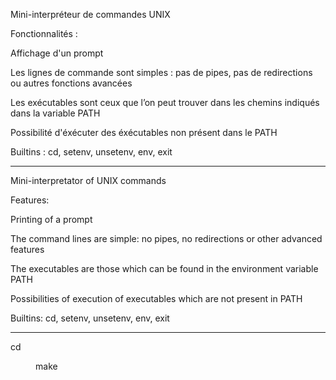 Mini-interpréteur de commandes UNIX

Fonctionnalités :

Affichage d'un prompt

Les lignes de commande sont simples : pas de pipes, pas de redirections ou autres fonctions avancées

Les exécutables sont ceux que l’on peut trouver dans les chemins indiqués dans la variable PATH

Possibilité d'éxécuter des éxécutables non présent dans le PATH

Builtins : cd, setenv, unsetenv, env, exit

---------

Mini-interpretator of UNIX commands

Features:

Printing of a prompt

The command lines are simple: no pipes, no redirections or other advanced features

The executables are those which can be found in the environment variable PATH

Possibilities of execution of executables which are not present in PATH

Builtins: cd, setenv, unsetenv, env, exit

---------

cd <dir>
make
